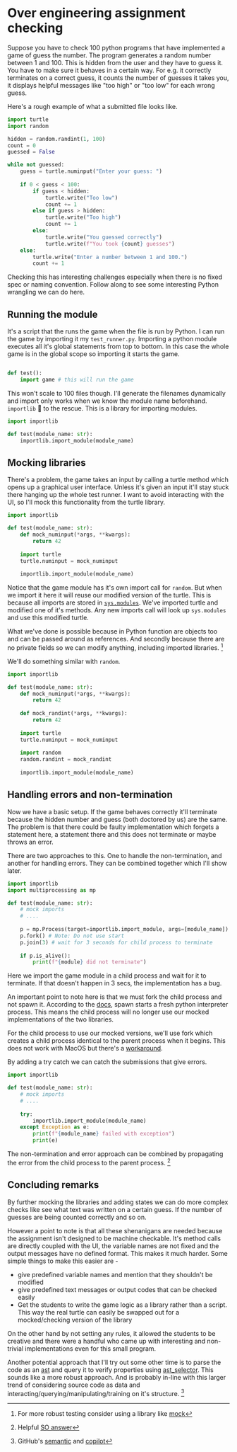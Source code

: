 # Over engineering assignment checking

Suppose you have to check 100 python programs that have implemented a game of guess the number. The program  generates a random number between 1 and 100. This is hidden from the user and they have to guess it. You have to make sure it behaves in a certain way. For e.g. it correctly terminates on a correct guess, it counts the number of guesses it takes you, it displays helpful messages like "too high" or "too low" for each wrong guess.

Here's a rough example of what a submitted file looks like.

```Python
import turtle
import random

hidden = random.randint(1, 100)
count = 0
guessed = False

while not guessed:
    guess = turtle.numinput("Enter your guess: ")
    
    if 0 < guess < 100:
        if guess < hidden:
            turtle.write("Too low")
            count += 1
        else if guess > hidden:
            turtle.write("Too high")
            count += 1
        else:
            turtle.write("You guessed correctly")
            turtle.write(f"You took {count} guesses")
    else:
        turtle.write("Enter a number between 1 and 100.")
        count += 1
```

Checking this has interesting challenges especially when there is no fixed spec or naming convention. Follow along to see some interesting Python wrangling we can do here.

## Running the module

It's a script that the runs the game when the file is run by Python. I can run the game by importing it my `test_runner.py`. Importing a python module executes all it's global statements from top to bottom. In this case the whole game is in the global scope so importing it starts the game.

```Python

def test():
    import game # this will run the game
```

This won't scale to 100 files though. I'll generate the filenames dynamically and import only works when we know the module name beforehand. `importlib` 🕺 to the rescue. This is a library for importing modules.

```Python
import importlib

def test(module_name: str):
    importlib.import_module(module_name)
```

## Mocking libraries

There's a problem, the game takes an input by calling a turtle method which opens up a graphical user interface. Unless it's given an input it'll stay stuck there hanging up the whole test runner. I want to avoid interacting with the UI, so I'll mock this functionality from the turtle library.

```Python
import importlib

def test(module_name: str):
    def mock_numinput(*args, **kwargs):
        return 42
        
    import turtle
    turtle.numinput = mock_numinput
    
    importlib.import_module(module_name)
```

Notice that the game module has it's own import call for `random`. But when we import it here it will reuse our modified version of the turtle. This is because all imports are stored in [`sys.modules`](https://docs.python.org/3/library/multiprocessing.html#contexts-and-start-methods). We've imported turtle and modified one of it's methods. Any new imports call will look up `sys.modules` and use this modified turtle.

What we've done is possible because in Python function are objects too and can be passed around as references. And secondly because there are no private fields so we can modify anything, including imported libraries. [^2] 

We'll do something similar with `random`.

```Python
import importlib

def test(module_name: str):
    def mock_numinput(*args, **kwargs):
        return 42
        
    def mock_randint(*args, **kwargs):
        return 42
        
    import turtle
    turtle.numinput = mock_numinput
    
    import random
    random.randint = mock_randint
    
    importlib.import_module(module_name)
```

## Handling errors and non-termination

Now we have a basic setup. If the game behaves correctly it'll terminate because the hidden number and guess (both doctored by us) are the same. The problem is that there could be faulty implementation which forgets a statement here, a statement there and this does not terminate or maybe throws an error.

There are two approaches to this. One to handle the non-termination, and another for handling errors. They can be combined together which I'll show later.

```Python
import importlib
import multiprocessing as mp

def test(module_name: str):
    # mock imports
    # ....
    
    p = mp.Process(target=importlib.import_module, args=[module_name])
    p.fork() # Note: Do not use start
    p.join(3) # wait for 3 seconds for child process to terminate
    
    if p.is_alive():
        print(f"{module} did not terminate")
```

Here we import the game module in a child process and wait for it to terminate. If that doesn't happen in 3 secs, the implementation has a bug.

An important point to note here is that we must fork the child process and not spawn it. According to the [docs](https://docs.python.org/3/library/multiprocessing.html#contexts-and-start-methods), spawn starts a fresh python interpreter process. This means the child process will no longer use our mocked implementations of the two libraries.

For the child process to use our mocked versions, we'll use fork which creates a child process identical to the parent process when it begins. This does not work with MacOS but there's a [workaround](https://www.reddit.com/r/learnpython/comments/g5372v/multiprocessing_with_fork_on_macos/).

By adding a try catch we can catch the submissions that give errors.

```Python
import importlib

def test(module_name: str):
    # mock imports
    # ....
    
    try:
        importlib.import_module(module_name)
    except Exception as e:
        print(f"{module_name} failed with exception")
        print(e)
```

The non-termination and error approach can be combined by propagating the error from the child process to the parent process. [^3]

## Concluding remarks

By further mocking the libraries and adding states we can do more complex checks like see what text was written on a certain guess. If the number of guesses are being counted correctly and so on.

However a point to note is that all these shenanigans are needed because the assignment isn't designed to be machine checkable. It's method calls are directly coupled with the UI, the variable names are not fixed and the output messages have no defined format. This makes it much harder. Some simple things to make this easier are -

* give predefined variable names and mention that they shouldn't be modified
* give predefined text messages or output codes that can be checked easily
* Get the students to write the game logic as a library rather than a script. This way the real turtle can easily be swapped out for a mocked/checking version of the library

On the other hand by not setting any rules, it allowed the students to be creative and there were a handful who came up with interesting and non-trivial implementations even for this small program.

Another potential approach that I'll try out some other time is to parse the code as an [ast](https://docs.python.org/3/library/ast.html) and query it to verify properties using [ast_selector](https://github.com/guilatrova/ast_selector). This sounds like a more robust approach. And is probably in-line with this larger trend of considering source code as data and interacting/querying/manipulating/training on it's structure. [^4]

[^1]: https://docs.python.org/3/library/sys.html#sys.modules

[^2]: For more robust testing consider using a library like [mock](https://docs.python.org/dev/library/unittest.mock.html)

[^3]: Helpful [SO answer](https://stackoverflow.com/a/33599967)

[^4]: GitHub's [semantic](https://github.com/github/semantic) and [copilot](https://github.com/features/copilot)
